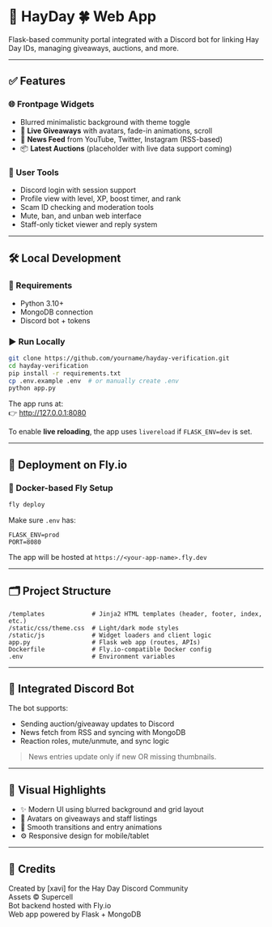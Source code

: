 ﻿# 🌾 HayDay 🍀 Web App

Flask-based community portal integrated with a Discord bot for linking Hay Day IDs, managing giveaways, auctions, and more.

---

## ✅ Features

### 🌐 Frontpage Widgets
- Blurred minimalistic background with theme toggle
- 🎁 **Live Giveaways** with avatars, fade-in animations, scroll
- 📰 **News Feed** from YouTube, Twitter, Instagram (RSS-based)
- 📦 **Latest Auctions** (placeholder with live data support coming)

### 👤 User Tools
- Discord login with session support
- Profile view with level, XP, boost timer, and rank
- Scam ID checking and moderation tools
- Mute, ban, and unban web interface
- Staff-only ticket viewer and reply system

---

## 🛠️ Local Development

### 🔧 Requirements
- Python 3.10+
- MongoDB connection
- Discord bot + tokens

### ▶️ Run Locally

```bash
git clone https://github.com/yourname/hayday-verification.git
cd hayday-verification
pip install -r requirements.txt
cp .env.example .env  # or manually create .env
python app.py
```

The app runs at:  
👉 http://127.0.0.1:8080

To enable **live reloading**, the app uses `livereload` if `FLASK_ENV=dev` is set.

---

## 🚀 Deployment on Fly.io

### 🐳 Docker-based Fly Setup

```bash
fly deploy
```

Make sure `.env` has:

```
FLASK_ENV=prod
PORT=8080
```

The app will be hosted at `https://<your-app-name>.fly.dev`

---

## 🗂️ Project Structure

```
/templates             # Jinja2 HTML templates (header, footer, index, etc.)
/static/css/theme.css  # Light/dark mode styles
/static/js             # Widget loaders and client logic
app.py                 # Flask web app (routes, APIs)
Dockerfile             # Fly.io-compatible Docker config
.env                   # Environment variables
```

---

## 🧪 Integrated Discord Bot

The bot supports:
- Sending auction/giveaway updates to Discord
- News fetch from RSS and syncing with MongoDB
- Reaction roles, mute/unmute, and sync logic

> News entries update only if new OR missing thumbnails.

---

## 📸 Visual Highlights

- ✨ Modern UI using blurred background and grid layout
- 🧑 Avatars on giveaways and staff listings
- 🔄 Smooth transitions and entry animations
- ⚙️ Responsive design for mobile/tablet

---

## 🙌 Credits

Created by [xavi] for the Hay Day Discord Community  
Assets © Supercell  
Bot backend hosted with Fly.io  
Web app powered by Flask + MongoDB
